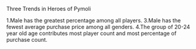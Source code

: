 Three Trends in Heroes of Pymoli

1.Male has the greatest percentage among all players.
3.Male has the fewest average purchase price among all genders.
4.The group of 20-24 year old age contributes most player count and most percentage of purchase count.
